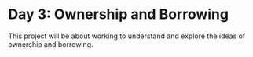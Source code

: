# Day 3: Ownership and Borrowing

This project will be about working to understand and explore the ideas of ownership and borrowing.